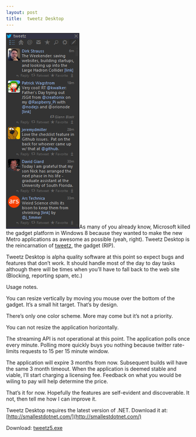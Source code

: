 ```yaml
---
layout: post
title:  tweetz Desktop
---
```

[![image](/cdn/images/blog/Windows-Live-Writer/tweetz-Desktop_9B6D/image_thumb.png)](/cdn/images/blog/Windows-Live-Writer/tweetz-Desktop_9B6D/image_2.png)As many of you already know, Microsoft killed the gadget platform in Windows 8 because they wanted to make the new Metro applications as awesome as possible (yeah, right). Tweetz Desktop is the reincarnation of [tweetz](/tweetz), the gadget (RIP).

Tweetz Desktop is alpha quality software at this point so expect bugs and features that don’t work. It should handle most of the day to day tasks although there will be times when you’ll have to fall back to the web site (Blocking, reporting spam, etc.)

Usage notes.

You can resize vertically by moving you mouse over the bottom of the gadget. It’s a small hit target. That’s by design.

There’s only one color scheme. More may come but it’s not a priority.

You can not resize the application horizontally.

The streaming API is not operational at this point. The application polls once every minute. Polling more quickly buys you nothing because twitter rate-limits requests to 15 per 15 minute window.

The application will expire 3 months from now. Subsequent builds will have the same 3 month timeout. When the application is deemed stable and viable, I’ll start charging a licensing fee. Feedback on what you would be wiling to pay will help determine the price.

That’s it for now. Hopefully the features are self-evident and discoverable. It not, then tell me how I can improve it. 

Tweetz Desktop requires the latest version of .NET. Download it at: [http://smallestdotnet.com/](http://smallestdotnet.com/)

Download: [tweetz5.exe](/downloads)
